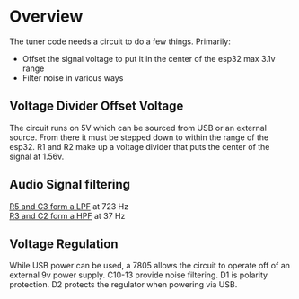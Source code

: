 # Overview

The tuner code needs a circuit to do a few things. Primarily:
- Offset the signal voltage to put it in the center of the esp32 max 3.1v range
- Filter noise in various ways

## Voltage Divider Offset Voltage
The circuit runs on 5V which can be sourced from USB or an external source.
From there it must be stepped down to within the range of the esp32. R1 and R2 make up a voltage divider that puts the center of the signal at 1.56v.

## Audio Signal filtering
[R5 and C3 form a LPF](https://en.wikipedia.org/wiki/Low-pass_filter "Low-pass filter: Wikipedia") at 723 Hz  
[R3 and C2 form a HPF](https://en.wikipedia.org/wiki/High-pass_filter "High-pass filter: Wikipedia") at 37 Hz

## Voltage Regulation
While USB power can be used, a 7805 allows the circuit to operate off of an external 9v power supply. C10-13 provide noise filtering.
D1 is polarity protection. D2 protects the regulator when powering via USB.
